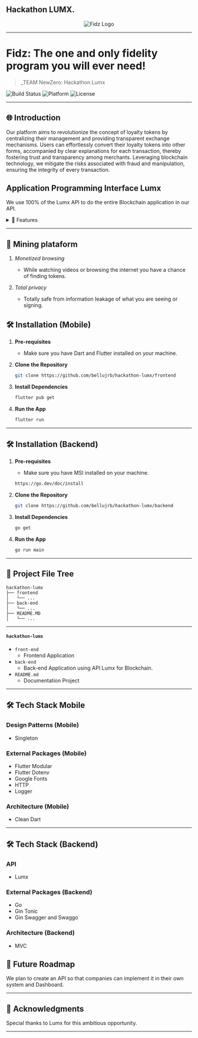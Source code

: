 ## Hackathon LUMX.

<div align="center">
    <img src="https://cdn.discordapp.com/attachments/1235359156743962746/1236793323981766748/image.png?ex=66394d0a&is=6637fb8a&hm=bd689fa974be629f66201fdd3f4053c428fe51e79c8dad7e5bbb219591a0d2ae&" alt="Fidz Logo">
</div>

---

# Fidz: The one and only fidelity program you will ever need!  

> _TEAM NewZero: Hackathon Lumx

![Build Status](https://img.shields.io/badge/Build-Passing-brightgreen)
![Platform](https://img.shields.io/badge/Platform-Mobile-blue)
![License](https://img.shields.io/badge/License-MIT-green)

---

## 🌐 Introduction

Our platform aims to revolutionize the concept of loyalty tokens by centralizing their management and providing transparent exchange mechanisms. Users can effortlessly convert their loyalty tokens into other forms, accompanied by clear explanations for each transaction, thereby fostering trust and transparency among merchants. Leveraging blockchain technology, we mitigate the risks associated with fraud and manipulation, ensuring the integrity of every transaction.

## Application Programming Interface Lumx

We use 100% of the Lumx API to do the entire Blockchain application in our API.

<details>
<summary>🌟 Features</summary>

### 🔹 Tokenization 
Thanks to our decentralized currency, companies that want to be partners can make their own tokens and rewards

### 🔹 Transference tokens   
Our system can carry out transfers from one person to another

### 🔹 Trade tokens 
We have an exchange system, which is completely safe where the exchange is only carried out when both parties agree on what is in it, which can be any type of token

### 🔹 MarketPlace
We have a large marketplace with several brands where you can make purchases with our tokens, making a loyalty plan with the brands you prefer much easier.

### 🔹 Converter
The conversion system, where you can exchange your FDZ tokens for another brand, where you can exchange them for rewards, or just exchange tokens that you are not going to use for our company's Tokens

</details>

---

## 💎 Mining plataform

1. *Monetized browsing*
    - While watching videos or browsing the internet you have a chance of finding tokens.

2. *Total privacy*
    - Totally safe from information leakage of what you are seeing or signing.

## 🛠 Installation (Mobile)

1. **Pre-requisites**
    - Make sure you have Dart and Flutter installed on your machine.

2. **Clone the Repository**

    ```bash
    git clone https://github.com/bellujrb/hackathon-lumx/frontend
    ```

3. **Install Dependencies**

    ```bash
    flutter pub get
    ```

4. **Run the App**

    ```bash
    flutter run
    ```

---

## 🛠 Installation (Backend)

1. **Pre-requisites**
    - Make sure you have MSI installed on your machine.

    ```bash
    https://go.dev/doc/install
    ```

2. **Clone the Repository**

    ```bash
    git clone https://github.com/bellujrb/hackathon-lumx/backend
    ```

3. **Install Dependencies**

    ```bash
    go get
    ```

4. **Run the App**

    ```bash
    go run main
    ```

---

## 📂 Project File Tree
    
```
hackathon-lumx
├── frontend
│   └── ...
├── back-end
│   └── ...
├── README.MD
│   └── ...
```
---

#### `hackathon-lumx`

- `front-end`
    - Frontend Application
- `back-end`
    - Back-end Application using API Lumx for Blockchain.
- `README.md`
    - Documentation Project

---

## 🛠 Tech Stack Mobile

### Design Patterns (Mobile)
- Singleton

### External Packages (Mobile)
- Flutter Modular
- Flutter Dotenv
- Google Fonts
- HTTP
- Logger

### Architecture (Mobile)
- Clean Dart

---

## 🛠 Tech Stack (Backend)

### API
- Lumx 

### External Packages (Backend)
- Go
- Gin Tonic
- Gin Swagger and Swaggo

### Architecture (Backend)
- MVC

## 🌈 Future Roadmap

We plan to create an API so that companies can implement it in their own system and Dashboard.

---

## 🙏 Acknowledgments

Special thanks to Lumx for this ambitious opportunity.

---

